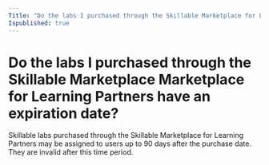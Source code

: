 ```yaml
---
Title: "Do the labs I purchased through the Skillable Marketplace for Learning Partners have an expiration date?"
Ispublished: true
---
```


# Do the labs I purchased through the Skillable Marketplace Marketplace for Learning Partners have an expiration date?

Skillable labs purchased through the Skillable Marketplace for Learning Partners may be assigned to users up to 90 days after the purchase date. They are invalid after this time period.
